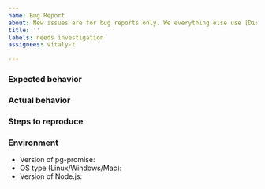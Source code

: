 ```yaml
---
name: Bug Report
about: New issues are for bug reports only. We everything else use [Discussions](https://github.com/vitaly-t/pg-promise/discussions).
title: ''
labels: needs investigation
assignees: vitaly-t

---
```


### Expected behavior


### Actual behavior


### Steps to reproduce


### Environment

* Version of pg-promise:
* OS type (Linux/Windows/Mac):
* Version of Node.js:
